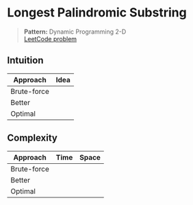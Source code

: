 # Longest Palindromic Substring

> **Pattern:** Dynamic Programming 2-D  
> [LeetCode problem](https://leetcode.com/problems/longest-palindromic-substring/)

## Intuition

| Approach | Idea |
|----------|------|
| Brute-force | |
| Better | |
| Optimal | |

## Complexity

| Approach  | Time | Space |
|-----------|------|-------|
| Brute-force |  |  |
| Better |  |  |
| Optimal |  |  |

